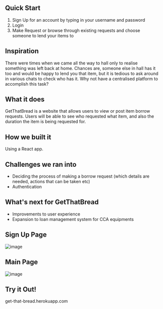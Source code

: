 ## Quick Start
1. Sign Up for an account by typing in your username and password
2. Login
3. Make Request or browse through existing requests and choose someone to lend your items to

## Inspiration
There were times when we came all the way to hall only to realise something was left back at home. 
Chances are, someone else in hall has it too and would be happy to lend you that item, but it is tedious to ask around in various chats to check who has it. Why not have a centralised platform to accomplish this task? 
## What it does
GetThatBread is a website that allows users to view or post item borrow requests. 
Users will be able to see who requested what item, and also the duration the item is being requested for. 
## How we built it
Using a React app.
## Challenges we ran into
* Deciding the process of making a borrow request (which details are needed, actions that can be taken etc)
* Authentication 
## What's next for GetThatBread
* Improvements to user experience 
* Expansion to loan management system for CCA equipments

## Sign Up Page
![image](https://user-images.githubusercontent.com/88677292/146298241-675db16d-f8d9-4aca-9e19-ef6adac95a9d.png)

## Main Page
![image](https://user-images.githubusercontent.com/88677292/146298289-b481c791-b10a-45ee-85aa-68c6addd139c.png)
 
 ## Try it Out!
 get-that-bread.herokuapp.com
